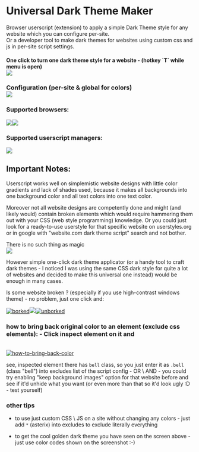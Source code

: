 <h1>Universal Dark Theme Maker</h1>
Browser userscript (extension) to apply a simple Dark Theme style for any website which you can configure per-site. 
<br>
Or a developer tool to make dark themes for websites using custom css and js in per-site script settings.

<h4>One click to turn one dark theme style for a website - (hotkey `T` while menu is open)
<br>
<img src="https://images2.imgbox.com/2c/dd/QrjeXsVA_o.png">

<h3>Configuration (per-site & global for colors)
<br>
<img src="https://user-images.githubusercontent.com/1309656/147600205-9088037b-d2b2-4125-a054-85d498dbff3f.png">

<h3>Supported browsers:</h3>
<img src=https://upload.wikimedia.org/wikipedia/commons/thumb/a/a5/Google_Chrome_icon_%28September_2014%29.svg/180px-Google_Chrome_icon_%28September_2014%29.svg.png><img src=https://upload.wikimedia.org/wikipedia/commons/thumb/e/e7/Mozilla_Firefox_3.5_logo_256.png/180px-Mozilla_Firefox_3.5_logo_256.png>

<h3>Supported userscript managers:</h3>
<a href="https://www.tampermonkey.net/"><img src=https://avatars2.githubusercontent.com/u/767504?s=120&v=4></a>

<h2><b>Important Notes:</b></h2>
Userscript works well on simplemistic website designs with little color gradients and lack of shades used, because it makes all backgrounds into one background color and all text colors into one text color.

Moreover not all website designs are competently done and might (and likely would) contain broken elements which would require hammering them out with your CSS (web style programming) knowledge. Or you could just look for a ready-to-use userstyle for that specific website on userstyles.org or in google with "website.com dark theme script" search and not bother.

There is no such thing as magic<br><img src="https://cdn.discordapp.com/emojis/369683046468681729.png">

However simple one-click dark theme applicator (or a handy tool to craft dark themes - I noticed I was using the same CSS dark style for quite a lot of websites and decided to make this universal one instead) would be enough in many cases.

Is some website broken ? (especially if you use high-contrast windows theme) - no problem, just one click and:<br>

<a href="https://ibb.co/BLwrLLv"><img src="https://i.ibb.co/BLwrLLv/borked.png" alt="borked" border="0"></a><img src="https://i.ibb.co/hs5W3VN/57116-1.png" border="0"><a href="https://ibb.co/YXk58SQ"><img src="https://i.ibb.co/YXk58SQ/unborked.png" alt="unborked" border="0"></a>

<h3>how to bring back original color to an element (exclude css elements): - Click inspect element on it and</h3><br>
<a href="https://ibb.co/1nCS5FD"><img src="https://i.ibb.co/1nCS5FD/how-to-bring-back-color.png" alt="how-to-bring-back-color" border="0"></a>

see, inspected element there has `bell` class, so you just enter it as `.bell` (class "bell") into excludes list of the script config - OR \ AND - you could try enabling "keep background images" option for that website before and see if it'd unhide what you want (or even more than that so it'd look ugly :D - test yourself)

<h3>other tips</h3>

- to use just custom CSS \ JS on a site without changing any colors - just add `*` (asterix) into excludes to exclude literally everything

- to get the cool golden dark theme you have seen on the screen above - just use color codes shown on the screenshot :-)
